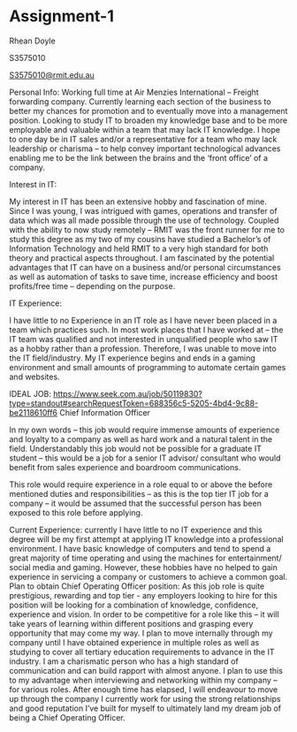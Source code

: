 # Assignment-1



Rhean Doyle

S3575010

S3575010@rmit.edu.au


Personal Info:
Working full time at Air Menzies International – Freight forwarding company. Currently learning each section of the business to better my chances for promotion and to eventually move into a management position. Looking to study IT to broaden my knowledge base and to be more employable and valuable within a team that may lack IT knowledge. I hope to one day be in IT sales and/or a representative for a team who may lack leadership or charisma – to help convey important technological advances enabling me to be the link between the brains and the ‘front office’ of a company.

<bold> Interest in IT:

My interest in IT has been an extensive hobby and fascination of mine. Since I was young, I was intrigued with games, operations and transfer of data which was all made possible through the use of technology. Coupled with the ability to now study remotely – RMIT was the front runner for me to study this degree as my two of my cousins have studied a Bachelor’s of Information Technology and held RMIT to a very high standard for both theory and practical aspects throughout. I am fascinated by the potential advantages that IT can have on a business and/or personal circumstances as well as automation of tasks to save time, increase efficiency and boost profits/free time – depending on the purpose.

IT Experience:

I have little to no Experience in an IT role as I have never been placed in a team which practices such. In most work places that I have worked at – the IT team was qualified and not interested in unqualified people who saw IT as a hobby rather than a profession. Therefore, I was unable to move into the IT field/industry. My IT experience begins and ends in a gaming environment and small amounts of programming to automate certain games and websites.








IDEAL JOB:
https://www.seek.com.au/job/50119830?type=standout#searchRequestToken=688356c5-5205-4bd4-9c88-be2118610ff6
Chief Information Officer
 


In my own words – this job would require immense amounts of experience and loyalty to a company as well as hard work and a natural talent in the field. Understandably this job would not be possible for a graduate IT student – this would be a job for a senior IT advisor/ consultant who would benefit from sales experience and boardroom communications. 


This role would require experience in a role equal to or above the before mentioned duties and responsibilities – as this is the top tier IT job for a company – it would be assumed that the successful person has been exposed to this role before applying.


Current Experience:
currently I have little to no IT experience and this degree will be my first attempt at applying IT knowledge into a professional environment. I have basic knowledge of computers and tend to spend a great majority of time operating and using the machines for entertainment/ social media and gaming. However, these hobbies have no helped to gain experience in servicing a company or customers to achieve a common goal.
Plan to obtain Chief Operating Officer position:
As this job role is quite prestigious, rewarding and top tier - any employers looking to hire for this position will be looking for a combination of knowledge, confidence, experience and vision. In order to be competitive for a role like this – it will take years of learning within different positions and grasping every opportunity that may come my way. I plan to move internally through my company until I have obtained experience in multiple roles as well as studying to cover all tertiary education requirements to advance in the IT industry. I am a charismatic person who has a high standard of communication and can build rapport with almost anyone. I plan to use this to my advantage when interviewing and networking within my company – for various roles. After enough time has elapsed, I will endeavour to move up through the company I currently work for using the strong relationships and good reputation I’ve built for myself to ultimately land my dream job of being a Chief Operating Officer.
